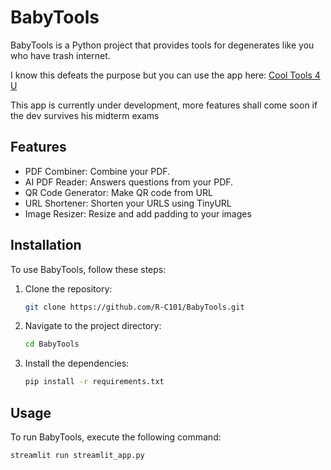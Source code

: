 # BabyTools

BabyTools is a Python project that provides tools for degenerates like you who have trash internet.

I know this defeats the purpose but you can use the app here:
 [Cool Tools 4 U](https://cooltools4u.streamlit.app/)

 This app is currently under development, more features shall come soon if the dev survives his midterm exams

## Features

- PDF Combiner: Combine your PDF.
- AI PDF Reader: Answers questions from your PDF.
- QR Code Generator: Make QR code from URL
- URL Shortener: Shorten your URLS using TinyURL
- Image Resizer: Resize and add padding to your images
## Installation

To use BabyTools, follow these steps:

1. Clone the repository:

    ```bash
    git clone https://github.com/R-C101/BabyTools.git
    ```

2. Navigate to the project directory:

    ```bash
    cd BabyTools
    ```

3. Install the dependencies:

    ```bash
    pip install -r requirements.txt
    ```

## Usage

To run BabyTools, execute the following command:

```bash
streamlit run streamlit_app.py
